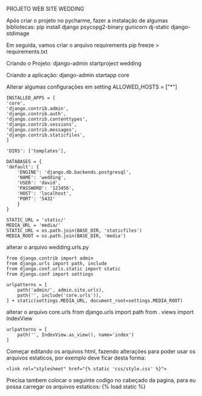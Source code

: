 PROJETO WEB SITE WEDDING

Após criar o projeto no pycharme, fazer a instalação de algumas bibliotecas:
    pip install django psycopg2-binary gunicorn dj-static django-stdimage

Em seguida, vamos criar o arquivo requirements
    pip freeze > requirements.txt

Criando o Projeto:
    django-admin startproject wedding

Criando a aplicação:
    django-admin startapp core

Alterar algumas configurações em setting
    ALLOWED_HOSTS = ["*"]

    INSTALLED_APPS = [
    'core',
    'django.contrib.admin',
    'django.contrib.auth',
    'django.contrib.contenttypes',
    'django.contrib.sessions',
    'django.contrib.messages',
    'django.contrib.staticfiles',
    ]

    'DIRS': ['templates'],

    DATABASES = {
    'default': {
        'ENGINE': 'django.db.backends.postgresql',
        'NAME': 'wedding',
        'USER': 'david',
        'PASSWORD': '123456',
        'HOST': 'localhost',
        'PORT': '5432'
        }
    }

    STATIC_URL = 'static/'
    MEDIA_URL = 'media/'
    STATIC_URL = os.path.join(BASE_DIR, 'staticfiles')
    MEDIA_ROOT = os.path.join(BASE_DIR, 'media')

alterar o arquivo wedding.urls.py

    from django.contrib import admin
    from django.urls import path, include
    from django.conf.urls.static import static
    from django.conf import settings

    urlpatterns = [
        path('admin/', admin.site.urls),
        path('', include('core.urls')),
    ] + static(settings.MEDIA_URL, document_root=settings.MEDIA_ROOT)

alterar o arquivo core.urls 
    from django.urls import path
    from . views import IndexView

    urlpatterns = [
        path('', IndexView.as_view(), name='index')
    ]

Começar editando os arquivos html, fazendo alterações para poder usar os arquivos estaticos, por exemplo deve ficar desta forma:

    <link rel="stylesheet" href="{% static 'css/style.css' %}">

Precisa tambem colocar o seguinte codigo no cabeçado da pagina, para eu possa carregar os arquivos estaticos:
    {% load static %}


